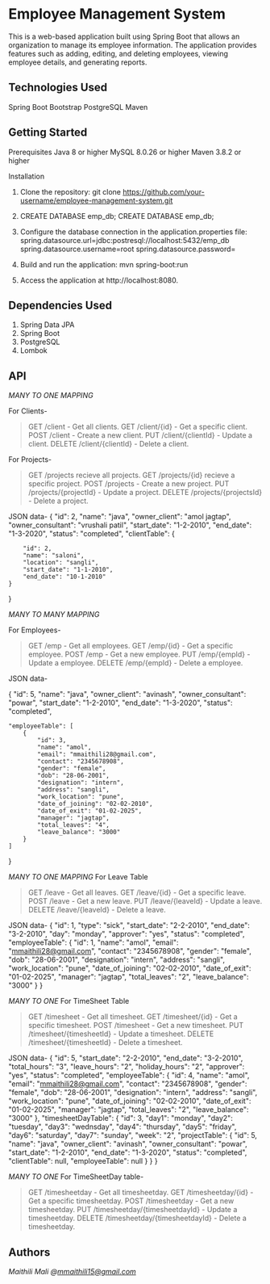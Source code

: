 
# Employee Management System
This is a web-based application built using Spring Boot that allows an organization to manage its employee information. The application provides features such as adding, editing, and deleting employees, viewing employee details, and generating reports.



## Technologies Used 
Spring Boot 
Bootstrap 
PostgreSQL
Maven 
## Getting Started

Prerequisites
Java 8 or higher
MySQL 8.0.26 or higher
Maven 3.8.2 or higher

Installation

1. Clone the repository:
git clone https://github.com/your-username/employee-management-system.git

2. CREATE DATABASE emp_db;
CREATE DATABASE emp_db;

3. Configure the database connection in the application.properties file:
spring.datasource.url=jdbc:postresql://localhost:5432/emp_db
spring.datasource.username=root
spring.datasource.password=

4. Build and run the application:
mvn spring-boot:run

5. Access the application at http://localhost:8080.




## Dependencies Used

1. Spring Data JPA
2. Spring Boot
3. PostgreSQL
4. Lombok
## API

*MANY TO ONE MAPPING*

For Clients-
>GET /client - Get all clients.
>GET /client/{id} - Get a specific client.
>POST /client - Create a new client.
>PUT /client/{clientId} - Update a client.
>DELETE /client/{clientId} - Delete a client.

For Projects-
>GET /projects recieve all projects.
>GET /projects/{id} recieve a specific project.
>POST /projects - Create a new project.
>PUT /projects/{projectId} - Update a project.
>DELETE /projects/{projectsId} - Delete a project.

JSON data-
{
    "id": 2,
    "name": "java",
    "owner_client": "amol jagtap",
    "owner_consultant": "vrushali patil",
    "start_date": "1-2-2010",
    "end_date": "1-3-2020",
    "status": "completed",
    "clientTable": {
        
        "id": 2,
        "name": "saloni",
        "location": "sangli",
        "start_date": "1-1-2010",
        "end_date": "10-1-2010"
    }
}


*MANY TO MANY MAPPING*

For Employees-
>GET /emp - Get all employees.
>GET /emp/{id} - Get a specific employee.
>POST /emp - Get a new employee.
>PUT /emp/{empId} - Update a employee.
>DELETE /emp/{empId} - Delete a employee.

JSON data-

{
    "id": 5,
    "name": "java",
    "owner_client": "avinash",
    "owner_consultant": "powar",
    "start_date": "1-2-2010",
    "end_date": "1-3-2020",
    "status": "completed",
   
    "employeeTable": [
        {
            "id": 3,
            "name": "amol",
            "email": "mmaithili28@gmail.com",
            "contact": "2345678908",
            "gender": "female",
            "dob": "28-06-2001",
            "designation": "intern",
            "address": "sangli",
            "work_location": "pune",
            "date_of_joining": "02-02-2010",
            "date_of_exit": "01-02-2025",
            "manager": "jagtap",
            "total_leaves": "4",
            "leave_balance": "3000"
        }
    ]
}

*MANY TO ONE MAPPING*
For Leave Table
>GET /leave - Get all leaves.
>GET /leave/{id} - Get a specific leave.
>POST /leave - Get a new leave.
>PUT /leave/{leaveId} - Update a leave.
>DELETE /leave/{leaveId} - Delete a leave.

JSON data-
{
    "id": 1,
    "type": "sick",
    "start_date": "2-2-2010",
    "end_date": "3-2-2010",
    "day": "monday",
    "approver": "yes",
    "status": "completed",
    "employeeTable": {
        "id": 1,
        "name": "amol",
        "email": "mmaithili28@gmail.com",
        "contact": "2345678908",
        "gender": "female",
        "dob": "28-06-2001",
        "designation": "intern",
        "address": "sangli",
        "work_location": "pune",
        "date_of_joining": "02-02-2010",
        "date_of_exit": "01-02-2025",
        "manager": "jagtap",
        "total_leaves": "2",
        "leave_balance": "3000"
    }
}

*MANY TO ONE*
For TimeSheet Table
>GET /timesheet - Get all timesheet.
>GET /timesheet/{id} - Get a specific timesheet.
>POST /timesheet - Get a new timesheet.
>PUT /timesheet/{timesheetId} - Update a timesheet.
>DELETE /timesheet/{timesheetId} - Delete a timesheet.

JSON data-
{
    "id": 5,
    "start_date": "2-2-2010",
    "end_date": "3-2-2010",
    "total_hours": "3",
    "leave_hours": "2",
    "holiday_hours": "2",
    "approver": "yes",
    "status": "completed",
    "employeeTable": {
        "id": 4,
        "name": "amol",
        "email": "mmaithili28@gmail.com",
        "contact": "2345678908",
        "gender": "female",
        "dob": "28-06-2001",
        "designation": "intern",
        "address": "sangli",
        "work_location": "pune",
        "date_of_joining": "02-02-2010",
        "date_of_exit": "01-02-2025",
        "manager": "jagtap",
        "total_leaves": "2",
        "leave_balance": "3000"
    },
    "timesheetDayTable": {
        "id": 3,
        "day1": "monday",
        "day2": "tuesday",
        "day3": "wednsday",
        "day4": "thursday",
        "day5": "friday",
        "day6": "saturday",
        "day7": "sunday",
        "week": "2",
        "projectTable": {
            "id": 5,
            "name": "java",
            "owner_client": "avinash",
            "owner_consultant": "powar",
            "start_date": "1-2-2010",
            "end_date": "1-3-2020",
            "status": "completed",
            "clientTable": null,
            "employeeTable": null
        }
    }
}


*MANY TO ONE*
For TimeSheetDay table-
>GET /timesheetday - Get all timesheetday.
>GET /timesheetday/{id} - Get a specific timesheetday.
>POST /timesheetday - Get a new timesheetday.
>PUT /timesheetday/{timesheetdayId} - Update a timesheetday.
>DELETE /timesheetday/{timesheetdayId} - Delete a timesheetday.


## Authors

*Maithili Mali @mmaithili15@gmail.com*
